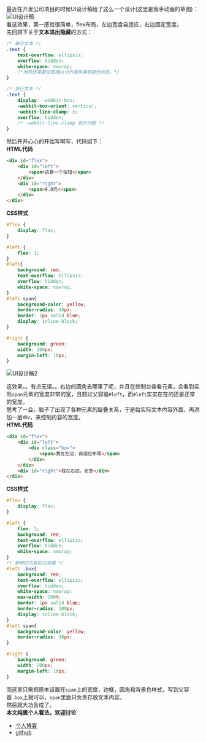 最近在开发公司项目的时候UI设计稿给了这么一个设计(这里是我手动画的草图)：
![UI设计稿](http://images.pingan8787.com/70-UI%E7%A4%BA%E6%84%8F%E5%9B%BE.png)   
看这效果，第一感觉很简单，flex布局，左边宽度自适应，右边固定宽度。   
先回顾下关于**文本溢出隐藏**的方式：   
```CSS
/* 单行文本 */
.text {
    text-overflow: ellipsis;
    overflow: hidden;
    white-space: nowrap;
    /*当然还需要加宽度width属来兼容部分浏览。*/
}

/* 多行文本 */
.text {
    display: -webkit-box;
    -webkit-box-orient: vertical;
    -webkit-line-clamp: 3;
    overflow: hidden;
    /* -webkit-line-clamp 显示行数 */
}
```

然后开开心心的开始写啊写，代码如下：   
**HTML代码**   
```html
<div id="flex">
    <div id="left">
        <span>这是一个按钮</span>
    </div>
    <div id="right">
        <span>9.9元</span>
    </div>
</div>
```
**CSS样式**   
```CSS
#flex {
    display: flex;
}

#left {
    flex: 1;
}
#left{
    background: red;
    text-overflow: ellipsis;
    overflow: hidden;
    white-space: nowrap;
}
#left span{
    background-color: yellow;
    border-radius: 30px;
    border: 1px solid blue;
    display: inline-block;
}

#right {
    background: green;
    width: 200px;
    margin-left: 10px;
}
```
![UI设计稿2](http://images.pingan8787.com/70-UI%E7%A4%BA%E6%84%8F%E5%9B%BE.png)     

这效果。。有点无语。。右边的圆角去哪里了呢，并且在控制台查看元素，会看到实际`span`元素的宽度非常的宽，且超过父容器`#left`，而`#left`实实在在的还是正常的宽度。   
思考了一会，脑子了出现了各种元素的层叠关系，于是给实际文本内容外面，再添加一层div，来控制内容的宽度。   
**HTML代码**   
```html
<div id="flex">
    <div id="left">
        <div class="box">
            <span>我在左边，自适应布局</span>
        </div>
    </div>
    <div id="right">我在右边，定宽</div>
</div>
```
**CSS样式**   
```CSS
#flex {
    display: flex;
}

#left {
    flex: 1;
    background: red;
    text-overflow: ellipsis;
    overflow: hidden;
    white-space: nowrap;
}
/* 新增的内容的父容器 */
#left .box{
    background: red;
    text-overflow: ellipsis;
    overflow: hidden;
    white-space: nowrap;
    max-width: 100%;
    border: 1px solid blue;
    border-radius: 100px;
    display: inline-block;
}
#left span{
    background-color: yellow;
    border-radius: 30px;
}

#right {
    background: green;
    width: 200px;
    margin-left: 10px;
}
```
而这里只需把原本设置在`span`上的宽度，边框，圆角和背景色样式，写到父容器`.box`上就可以，`span`里面只负责存放文本内容。  
然后就大功告成了。    
**本文纯属个人看法，欢迎讨论**

* [个人博客](http://www.pingan8787.com)    
* [github](https://github.com/pingan8787)   